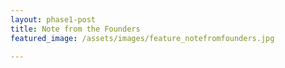 ```yaml
---
layout: phase1-post
title: Note from the Founders
featured_image: /assets/images/feature_notefromfounders.jpg

---
```

